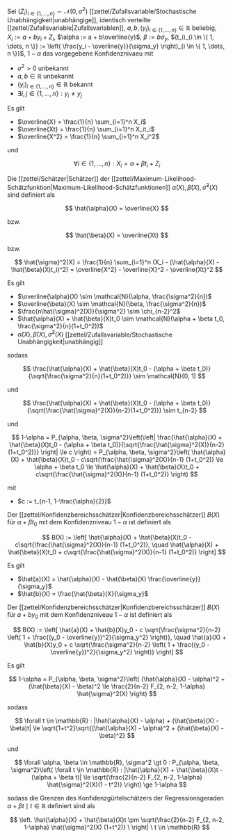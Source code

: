 Sei $(Z_i)_{i \in \{ 1, \dots, n \}} \sim \mathcal{N}(0, \sigma^2)$ [[zettel/Zufallsvariable/Stochastische Unabhängigkeit|unabhängige]], identisch verteilte [[zettel/Zufallsvariable|Zufallsvariablen]], $a, b, (y_i)_{i \in \{ 1, \dots, n \}} \in \mathbb{R}$ beliebig, $X_i := a + by_i + Z_i$, $\alpha := a + b\overline{y}$, $\beta := b\sigma_y$, $(t_i)_{i \in \{ 1, \dots, n \}} := \left( \frac{y_i - \overline{y}}{\sigma_y} \right)_{i \in \{ 1, \dots, n \}}$, $1-\alpha$ das vorgegebene Konfidenznivaeu mit
- $\sigma^2 \gt 0$ unbekannt
- $a, b \in \mathbb{R}$ unbekannt
- $(y_i)_{i \in \{ 1, \dots, n \}} \in \mathbb{R}$ bekannt
- $\exists i, j \in \{ 1, \dots, n \} : y_i \ne y_j$

Es gilt
- $\overline{X} = \frac{1}{n} \sum_{i=1}^n X_i$
- $\overline{Xt} = \frac{1}{n} \sum_{i=1}^n X_it_i$
- $\overline{X^2} = \frac{1}{n} \sum_{i=1}^n X_i^2$

und

$$
	\forall i \in \{ 1, \dots, n \} : X_i = \alpha + \beta t_i + Z_i
$$

Die [[zettel/Schätzer|Schätzer]] der [[zettel/Maximum-Likelihood-Schätzfunktion|Maximum-Likelihood-Schätzfunktionen]] $\hat{\alpha}(X), \hat{\beta}(X), \hat{\sigma}^2(X)$ sind definiert als

$$
	\hat{\alpha}(X) = \overline{X}
$$

bzw.

$$
	\hat{\beta}(X) = \overline{Xt}
$$

bzw.

$$
	\hat{\sigma}^2(X) = \frac{1}{n} \sum_{i=1}^n (X_i - (\hat{\alpha}(X) - \hat{\beta}(X)t_i)^2) = \overline{X^2} - \overline{X}^2 - \overline{Xt}^2
$$

Es gilt
- $\overline{\alpha}(X) \sim \mathcal{N}(\alpha, \frac{\sigma^2}{n})$
- $\overline{\beta}(X) \sim \mathcal{N}(\beta, \frac{\sigma^2}{n})$
- $\frac{n\hat{\sigma}^2(X)}{\sigma^2} \sim \chi_{n-2}^2$
- $\hat{\alpha}(X) + \hat{\beta}(X)t_0 \sim \mathcal{N}(\alpha + \beta t_0, \frac{\sigma^2}{n}(1+t_0^2))$
- $\hat{\alpha}(X), \hat{\beta}(X), \hat{\sigma}^2(X)$ [[zettel/Zufallsvariable/Stochastische Unabhängigkeit|unabhängig]]

sodass

$$
	\frac{\hat{\alpha}(X) + \hat{\beta}(X)t_0 - (\alpha + \beta t_0)}{\sqrt{\frac{\sigma^2}{n}(1+t_0^2)}} \sim \mathcal{N}(0, 1)
$$

und

$$
	\frac{\hat{\alpha}(X) + \hat{\beta}(X)t_0 - (\alpha + \beta t_0)}{\sqrt{\frac{\hat{\sigma}^2(X)}{n-2}(1+t_0^2)}} \sim t_{n-2}
$$

und

$$
	1-\alpha = P_{\alpha, \beta, \sigma^2}\left(\left| \frac{\hat{\alpha}(X) + \hat{\beta}(X)t_0 - (\alpha + \beta t_0)}{\sqrt{\frac{\hat{\sigma}^2(X)}{n-2}(1+t_0^2)}} \right| \le c \right) = P_{\alpha, \beta, \sigma^2}\left( \hat{\alpha}(X) + \hat{\beta}(X)t_0 - c\sqrt{\frac{\hat{\sigma}^2(X)}{n-1} (1+t_0^2)} \le \alpha + \beta t_0 \le \hat{\alpha}(X) + \hat{\beta}(X)t_0 + c\sqrt{\frac{\hat{\sigma}^2(X)}{n-1} (1+t_0^2)} \right)
$$

mit
- $c := t_{n-1, 1-\frac{\alpha}{2}}$

Der [[zettel/Konfidenzbereichsschätzer|Konfidenzbereichsschätzer]] $B(X)$ für $\alpha + \beta t_0$ mit dem Konfidenzniveau $1-\alpha$ ist definiert als

$$
	B(X) := \left[ \hat{\alpha}(X) + \hat{\beta}(X)t_0 - c\sqrt{\frac{\hat{\sigma}^2(X)}{n-1} (1+t_0^2)}, \quad \hat{\alpha}(X) + \hat{\beta}(X)t_0 + c\sqrt{\frac{\hat{\sigma}^2(X)}{n-1} (1+t_0^2)} \right]
$$

Es gilt
- $\hat{a}(X) = \hat{\alpha}(X) - \hat{\beta}(X) \frac{\overline{y}}{\sigma_y}$
- $\hat{b}(X) = \frac{\hat{\beta}(X}{\sigma_y}$

Der [[zettel/Konfidenzbereichsschätzer|Konfidenzbereichsschätzer]] $B(X)$ für $a + by_0$ mit dem Konfidenzniveau $1-\alpha$ ist definiert als

$$
	B(X) := \left[ \hat{a}(X) + \hat{b}(X)y_0 - c \sqrt{\frac{\sigma^2}{n-2} \left( 1 + \frac{(y_0 - \overline{y})^2}{\sigma_y^2} \right)}, \quad \hat{a}(X) + \hat{b}(X)y_0 + c \sqrt{\frac{\sigma^2}{n-2} \left( 1 + \frac{(y_0 - \overline{y})^2}{\sigma_y^2} \right)} \right]
$$

Es gilt

$$
	1-\alpha = P_{\alpha, \beta, \sigma^2}\left( (\hat{\alpha}(X) - \alpha)^2 + (\hat{\beta}(X) - \beta)^2 \le \frac{2}{n-2} F_{2, n-2, 1-\alpha} \hat{\sigma}^2(X) \right)
$$

sodass

$$
	\forall t \in \mathbb{R} : |\hat{\alpha}(X) - \alpha) + (\hat{\beta}(X) - \beta)t| \le \sqrt{1+t^2}\sqrt{(\hat{\alpha}(X) - \alpha)^2 + (\hat{\beta}(X) - \beta)^2}
$$

und

$$
	\forall \alpha, \beta \in \mathbb{R}, \sigma^2 \gt 0 : P_{\alpha, \beta, \sigma^2}\left( \forall t \in \mathbb{R} : |\hat{\alpha}(X) + \hat{\beta}(X)t - (\alpha + \beta t)| \le \sqrt{\frac{2}{n-2} F_{2, n-2, 1-\alpha} \hat{\sigma}^2(X)(1 - t^2)} \right) \ge 1-\alpha
$$

sodass die Grenzen des Konfidenzgürtelschätzers der Regressionsgeraden $\alpha + \beta t \mid t \in \mathbb{R}$ definiert sind als

$$
	\left. \hat{\alpha}(X) + \hat{\beta}(X)t \pm \sqrt{\frac{2}{n-2} F_{2, n-2, 1-\alpha} \hat{\sigma}^2(X) (1+t^2)} \ \right| \ t \in \mathbb{R}
$$